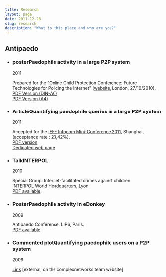 ```yaml
---
title: Research
layout: page
date: 2011-12-26
slug: research
description: "What is this place and who are you?"
---
```


<h2 class="annee">Antipaedo</h2>

<ul class="related">
<li>
<h3 class="intitule"><span class="categlink">poster</span>Paedophile activity in a large P2P system</h3>
<span class="postdate">2011</span>
<p class="contenu">
Prepared for the "Online Child Protection Conference: Future Technologies for Policing the Internet" 
(<a href="www.comp.lancs.ac.uk/isis">website</a>, London, 27/10/2010).<br/>
<a href="http://www-complexnetworks.lip6.fr/~fournier/me/files/poster_PaedophileActivityInALargeP2PSystem.pdf">PDF Version (DIN-A0)</a>
<br/>
<a href="http://www-complexnetworks.lip6.fr/~fournier/me/files/poster_PaedophileActivityInALargeP2PSystem_A4.pdf">PDF Version (A4)</a>
</p>
</li>

<li>

<h3 class="intitule"><span class="categlink">Article</span>Quantifying paedophile queries in a large P2P system</h3>
<span class="postdate">2011</span>
<p class="contenu">
Accepted for the <a href="http://www.ieee-infocom.org/">IEEE Infocom Mini-Conference 2011</a>, Shanghai, (acceptance rate : 23,42%). <br/>
<a href="http://www-complexnetworks.lip6.fr/~fournier/me/files/InfocomMC11_LatapyMagnienFournier_QuantifyingPaedophileQueriesP2P.pdf">PDF version</a> <br/>
<a href="./quantifying">Dedicated web page</a>
</p>
</li>

<li>
<h3 class="intitule"><span class="categlink">Talk</span>INTERPOL</h3>
<span class="postdate">2010</span>
<p class="contenu">
Special Group: Internet-facilitated crimes against children<br/>
INTERPOL World Headquarters, Lyon <br/>
<a href="http://www-complexnetworks.lip6.fr/~fournier/me/files/QuantifyingPaedoP2P_Interpol_Fournier.pdf">PDF available</a>.
</p>
</li>

<li>
<h3 class="intitule"><span class="categlink">Poster</span>Paedophile activity in eDonkey</h3>
<span class="postdate">2009</span>
<p class="contenu">
Antipaedo Conference. LIP6, Paris.<br/>
<a href="http://www-complexnetworks.lip6.fr/~fournier/me/files/poster_TracingPaedoUsersEDonkeyKeywords.pdf">PDF available</a>
</p>
</li>

<li>
<h3 class="intitule"><span class="categlink">Commented plot</span>Quantifying paedophile users on a P2P system</h3>
<span class="postdate">2009</span>
<p class="contenu">
<a href="http://complexnetworks.fr/plots.php?plot_id=53" target="_blank">Link</a> [external, on the complexnetworks team website]
</p>
</li>
</ul>

